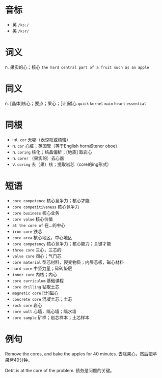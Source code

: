 # 音标

- 英 `/kɔː/`
- 美 `/kɔr/`

# 词义

n. 果实的心；核心
`the hard central part of a fruit such as an apple`

# 同义

n. [晶体]核心；要点；果心；[计]磁心
`quick` `kernel` `main` `heart` `essential`

# 同根

- int. `cor` 天哪（表惊叹或烦恼）
- n. `cor` 心脏；英国管（等于English horn或tenor oboe）
- n. `coring` 核化；结晶偏析；[地质] 取岩心
- n. `corer` （果实的）去心器
- v. `coring` 去（果）核；提取岩芯（core的ing形式）

# 短语

- `core competence` 核心竞争力；核心才能
- `core competitiveness` 核心竞争力
- `core business` 核心业务
- `core value` 核心价值
- `at the core of` 在…的中心
- `iron core` 铁芯
- `core area` 核心地区，中心地区
- `core competency` 核心竞争力；核心能力；关键才能
- `three core` 三心，三芯的
- `valve core` 阀心；气门芯
- `core material` 型芯材料，裂变物质；内层芯板，磁心材料
- `hard core` 中坚力量；碎砖垫层
- `inner core` 内核；内心
- `core curriculum` 基础课程
- `core drilling` 钻取土芯
- `magnetic core` [计]磁心
- `concrete core` 混凝土芯；土芯
- `rock core` 岩心
- `core wall` 心墙，隔心墙；隔水墙
- `core sample` 矿样；岩芯样本；土芯样本

# 例句

Remove the cores, and bake the apples for 40 minutes.
去除果心，然后把苹果烤40分钟。

Debt is at the core of the problem.
债务是问题的关键。


